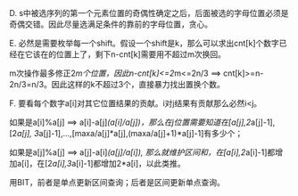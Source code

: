 D. s中被选序列的第一个元素位置的奇偶性确定之后，后面被选的字母位置必须是奇偶交错。因此尽量选满足条件的靠前的字母位置，贪心。

E. 必然是需要枚举每一个shift。假设一个shift是k，那么可以求出cnt[k]个数字已经在它该在的位置上了，剩下n-cnt[k]需要用不超过m次换回。

   m次操作最多修正2*m个位置，因此n-cnt[k]<=2*m<=2n/3 ==> cnt[k]>=n-2n/3=n/3。因此这样的k不超过3个，直接暴力找出置换个数。
   
F. 要看每个数字a[i]对其它位置结果的贡献。i对j结果有贡献那么必然i<j。

   如果是a[i]%a[j] ==> a[i]-a[j]*(a[i]/a[j])，那么在j位置需要知道在[a[j],2*a[j]-1],[2*a[j], 3*a[j]-1],...,[maxa/a[j]*a[j],(maxa/a[j]+1)*a[j]-1]有多少个；
   
   如果是a[j]%a[j] ==> a[j]-a[i]*(a[j]/a[i]), 那么就维护区间和，在[a[i],2*a[i]-1]都增加a[i]，在[2*a[i],3*a[i]-1]都增加2*a[i]，以此类推。
   
   用BIT，前者是单点更新区间查询；后者是区间更新单点查询。
